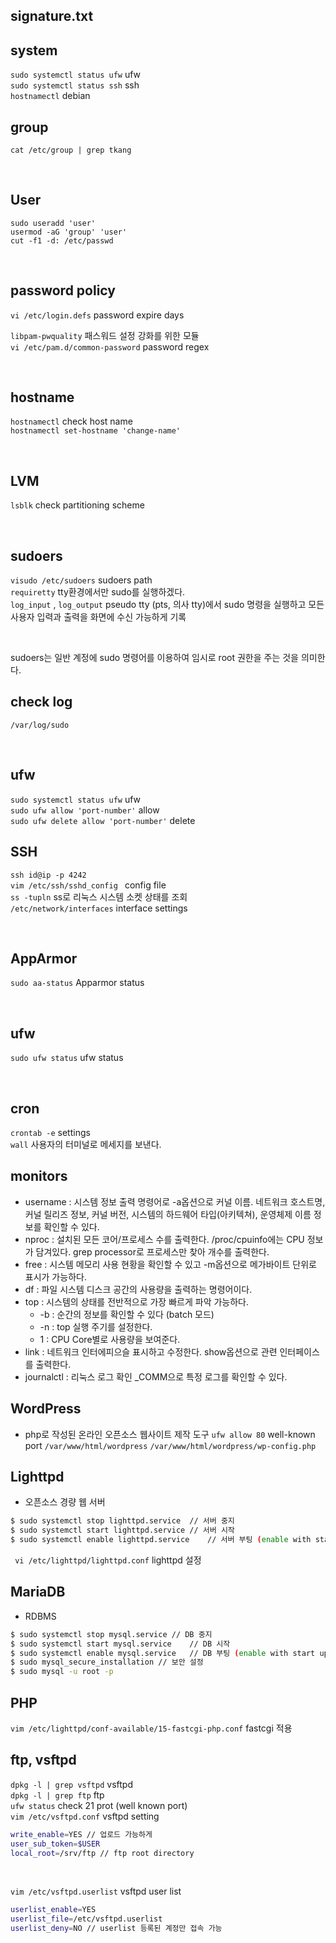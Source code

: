 ## signature.txt


## system
`sudo systemctl status ufw` ufw <br />
`sudo systemctl status ssh` ssh <br />
`hostnamectl` debian <br />

## group
`cat /etc/group | grep tkang`

<br />

## User
`sudo useradd 'user'` <br />
`usermod -aG 'group' 'user'` <br />
`cut -f1 -d: /etc/passwd` <br />

<br />

## password policy
`vi /etc/login.defs` password expire days
<br />

`libpam-pwquality` 패스워드 설정 강화를 위한 모듈 <br />
`vi /etc/pam.d/common-password` password regex

<br />

## hostname
`hostnamectl` check host name <br />
`hostnamectl set-hostname 'change-name'`

<br />

## LVM
`lsblk` check partitioning scheme

<br />

## sudoers
`visudo /etc/sudoers` sudoers path <br />
`requiretty` tty환경에서만 sudo를 실행하겠다. <br />
`log_input` , `log_output` pseudo tty (pts, 의사 tty)에서 sudo 명령을 실행하고 모든 사용자 입력과 출력을 화면에 수신 가능하게 기록 <br />

<br />

sudoers는 일반 계정에 sudo 명령어를 이용하여 임시로 root 권한을 주는 것을 의미한다.

## check log
`/var/log/sudo`

<br />

## ufw
`sudo systemctl status ufw` ufw <br />
`sudo ufw allow 'port-number'` allow <br />
`sudo ufw delete allow 'port-number'` delete <br />

## SSH
`ssh id@ip -p 4242` <br />
`vim /etc/ssh/sshd_config ` config file <br />
`ss -tupln` ss로 리눅스 시스템 소켓 상태를 조회 <br />
`/etc/network/interfaces` interface settings

<br />

## AppArmor
`sudo aa-status` Apparmor status

<br />

## ufw
`sudo ufw status` ufw status

<br />

## cron
`crontab -e` settings <br />
`wall` 사용자의 터미널로 메세지를 보낸다.

## monitors
- username : 시스템 정보 출력 명령어로 -a옵션으로 커널 이름. 네트워크 호스트명, 커널 릴리즈 정보, 커널 버전, 시스템의 하드웨어 타입(아키텍쳐), 운영체제 이름 정보를 확인할 수 있다.
- nproc : 설치된 모든 코어/프로세스 수를 출력한다. /proc/cpuinfo에는 CPU 정보가 담겨있다. grep processor로 프로세스만 찾아 개수를 출력한다.
- free : 시스템 메모리 사용 현황을 확인할 수 있고 -m옵션으로 메가바이트 단위로 표시가 가능하다.
- df : 파일 시스템 디스크 공간의 사용량을 출력하는 명령어이다.
- top : 시스템의 상태를 전반적으로 가장 빠르게 파악 가능하다.
    - -b : 순간의 정보를 확인할 수 있다 (batch 모드)
    - -n : top 실행 주기를 설정한다.
    - 1 : CPU Core별로 사용량을 보여준다.
- link : 네트워크 인터에피으슬 표시하고 수정한다. show옵션으로 관련 인터페이스를 출력한다.
- journalctl : 리눅스 로그 확인 _COMM으로 특정 로그를 확인할 수 있다.

## WordPress
- php로 작성된 온라인 오픈소스 웹사이트 제작 도구
`ufw allow 80` well-known port
`/var/www/html/wordpress`
`/var/www/html/wordpress/wp-config.php`

## Lighttpd
- 오픈소스 경량 웹 서버

```bash
$ sudo systemctl stop lighttpd.service	// 서버 중지
$ sudo systemctl start lighttpd.service	// 서버 시작
$ sudo systemctl enable lighttpd.service	// 서버 부팅 (enable with start up)
```
` vi /etc/lighttpd/lighttpd.conf` lighttpd 설정

## MariaDB
- RDBMS
```bash
$ sudo systemctl stop mysql.service	// DB 중지
$ sudo systemctl start mysql.service	// DB 시작
$ sudo systemctl enable mysql.service	// DB 부팅 (enable with start up)
$ sudo mysql_secure_installation // 보안 설정
$ sudo mysql -u root -p
```

## PHP
`vim /etc/lighttpd/conf-available/15-fastcgi-php.conf` fastcgi 적용

## ftp, vsftpd
`dpkg -l | grep vsftpd` vsftpd <br />
`dpkg -l | grep ftp` ftp <br />
`ufw status` check 21 prot (well known port) <br />
`vim /etc/vsftpd.conf` vsftpd setting <br />
```bash
write_enable=YES // 업로드 가능하게
user_sub_token=$USER
local_root=/srv/ftp // ftp root directory
```
<br />

`vim /etc/vsftpd.userlist` vsftpd user list <br />
```bash
userlist_enable=YES
userlist_file=/etc/vsftpd.userlist
userlist_deny=NO // userlist 등록된 계정만 접속 가능
```
